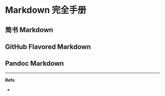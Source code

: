 Markdown 完全手册
=================

简书 Markdown
-------------



GitHub Flavored Markdown
------------------------


Pandoc Markdown
---------------



---

**Refs**

* 